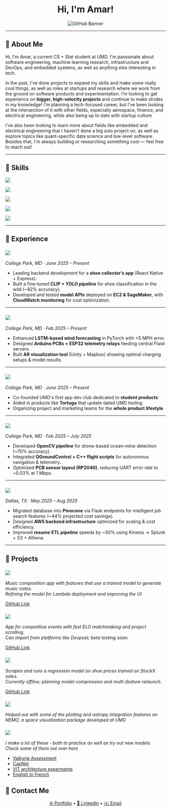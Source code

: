 <!-- Banner -->

<h1 align="center">Hi, I'm Amar!</h1>
<p align="center">
  <img src="https://img.shields.io/badge/CS/ML+Stat%20@%20UMD-3B82F6?style=for-the-badge&logo=github&logoColor=white" alt="GitHub Banner" />
</p>

---

## 🔹 About Me
Hi, I'm Amar, a current CS + Stat student at UMD. I'm passionate about software engineering, machine learning research, infrastructure and DevOps, and embedded systems, as well as anything else interesting in tech.  

In the past, I've done projects to expand my skills and make some really cool things, as well as roles at startups and research where we work from the ground on software products and experimentation. I’m looking to get experience on **bigger, high-velocity projects** and continue to make strides in my knowledge! I'm planning a tech-focused career, but I've been looking at the intersection of it with other fields, especially aerospace, finance, and electrical engineering, while also being up to date with startup culture

I've also been looking to learn more about fields like embedded and electrical engineering that I haven't done a big solo project on, as well as explore topics like quant-specific data science and low-level software. Besides that, I'm always building or researching something cool — feel free to reach out!

---

## 🔹 Skills

<p>
  <!-- Languages -->
  <img src="https://img.shields.io/badge/Languages-Python%20%7C%20JavaScript%2FTypeScript%20%7C%20HTML%20%7C%20CSS%20%7C%20Java%20%7C%20C%20%7C%20C%2B%2B%20%7C%20C%23%20%7C%20R%20%7C%20Rust-60A5FA?style=for-the-badge&logoColor=white" /> <br>

  <!-- App Development -->
  <img src="https://img.shields.io/badge/App%20Development-Express%20%7C%20Vue%20%7C%20Flask%20%7C%20Node.js%20%7C%20Django%20%7C%20React%2FNext-93C5FD?style=for-the-badge&logoColor=white" /> <br>

  <!-- Data / Analytics -->
  <img src="https://img.shields.io/badge/Data%20%2F%20Analytics-SQL%20%7C%20MongoDB%20%7C%20Firebase%20%7C%20Tableau%20%7C%20Pandas%20%7C%20NumPy%20%7C%20OpenCV%20%7C%20Hadoop%20%7C%20Spark-60A5FA?style=for-the-badge&logoColor=white" /> <br>

  <!-- Machine Learning -->
  <img src="https://img.shields.io/badge/Machine%20Learning-Scikit--Learn%20%7C%20TensorFlow%20%7C%20PyTorch%20%7C%20HuggingFace%20%7C%20LangChain-93C5FD?style=for-the-badge&logoColor=white" /> <br>

  <!-- Cloud & DevOps -->
  <img src="https://img.shields.io/badge/Cloud%20%26%20DevOps-AWS%20%7C%20GCP%20%7C%20Docker%20%7C%20Kubernetes%20%7C%20Git%2FGitHub-3B82F6?style=for-the-badge&logoColor=white" /> <br>
</p>

---

## 🔹 Experience

### <img src="https://img.shields.io/badge/Software%20Development%20Intern-Narb-60A5FA?style=for-the-badge&logoColor=white" />  
*College Park, MD · June 2025 – Present*  
- Leading backend development for a **shoe collector’s app** (React Native + Express).  
- Built a fine-tuned **CLIP + YOLO pipeline** for shoe classification in the wild (~82% accuracy).  
- Developed and tested **model APIs** deployed on **EC2 & SageMaker**, with **CloudWatch monitoring** for cost optimization.  

---

### <img src="https://img.shields.io/badge/Machine%20Learning%20Research%20Assistant-UMD-93C5FD?style=for-the-badge&logoColor=white" />  
*College Park, MD · Feb 2025 – Present*  
- Enhanced **LSTM-based wind forecasting** in PyTorch with <5 MPH error.  
- Designed **Arduino PCBs + ESP32 telemetry relays** feeding central Flask servers.  
- Built **AR visualization tool** (Unity + Mapbox) showing optimal charging setups & model results.  

---

### <img src="https://img.shields.io/badge/Co%20Founder-TerpLabs-93C5FD?style=for-the-badge&logoColor=white" />  
*College Park, MD · June 2025 – Present*  
- Co-founded UMD's first app dev club dedicated to **student products**
- Aided in products like **Tortuga** that update dated UMD tooling
- Organizing project and marketing teams for the **whole product lifestyle**

---
### <img src="https://img.shields.io/badge/Robotics%20Researcher-NGC%20Innovation%20Lab-3B82F6?style=for-the-badge&logoColor=white" />  
*College Park, MD · Feb 2025 – July 2025*  
- Developed **OpenCV pipeline** for drone-based ocean-mine detection (~70% accuracy).  
- Integrated **QGroundControl + C++ flight scripts** for autonomous navigation & telemetry.  
- Optimized **PCB sensor layout (RP2040)**, reducing UART error rate to ~0.03% at 1 Mbps.  

---

### <img src="https://img.shields.io/badge/Software%20Engineer%20Intern-BuildUrFuture-60A5FA?style=for-the-badge&logoColor=white" />  
*Dallas, TX · May 2025 – Aug 2025*  
- Migrated database into **Pinecone** via Flask endpoints for intelligent job search features (~44% projected cost savings).  
- Designed **AWS backend infrastructure** optimized for scaling & cost efficiency.  
- Improved **resume ETL pipeline** speeds by ~30% using Kinesis → Splunk + S3 + Athena.  

---

## 🔹 Projects

### <img src="https://img.shields.io/badge/PianoAI-9D7EDB?style=for-the-badge&logoColor=white" />
*Music composition app with features that use a trained model to generate music notes.  
Refining the model for Lambda deployment and improving the UI.*

[GitHub Link](https://github.com/AmarDhillon05/PianoAi-v2)


### <img src="https://img.shields.io/badge/Echelon-8B5CF6?style=for-the-badge&logoColor=white" />
*App for competitive events with fast ELO matchmaking and project scrolling.  
Can import from platforms like Devpost; beta testing soon.*

[GitHub Link](https://github.com/AmarDhillon05/echelon)


### <img src="https://img.shields.io/badge/$hoes-DC2626?style=for-the-badge&logoColor=white" />
*Scrapes and runs a regression model on shoe prices trained on StockX sales.  
Currently offline; planning model compression and multi-feature relaunch.*

[GitHub Link](https://github.com/AmarDhillon05/Shoes)


### <img src="https://img.shields.io/badge/NEMO-7393B3?style=for-the-badge&logoColor=white" />
*Helped out with some of the plotting and astropy integration features on NEMO, a 
space visualization package developed at UMD*


### <img src="https://img.shields.io/badge/Data Science/ML notebooks-811331?style=for-the-badge&logoColor=white" />
*I make a lot of these - both to practice as well as try out new models. Check some of them out over here*
- [Valkyrie Assessment](https://github.com/AmarDhillon05/Valkyrie-Assessment)
- [CapNet](https://github.com/AmarDhillon05/CapNet)
- [VIT architecture experments](https://github.com/AmarDhillon05/Vision-transformer-on-CIFAR-100)
- [English to French](https://github.com/AmarDhillon05/English-to-French-transformer)


## 🔹 Contact Me

<p align="center">
  <a href="https://site.adh05.com">🌐 Portfolio</a> • 
  <a href="https://www.linkedin.com/in/amar-dhillon-917537261/">💼 LinkedIn</a> • 
  <a href="mailto:adhillon053@gmail.com">✉️ Email</a>
</p>
